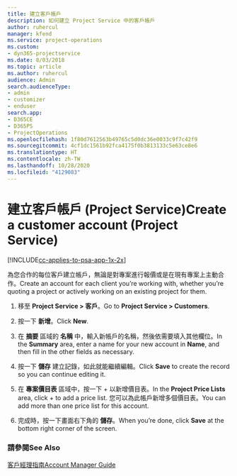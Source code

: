 ```yaml
---
title: 建立客戶帳戶
description: 如何建立 Project Service 中的客戶帳戶
author: ruhercul
manager: kfend
ms.service: project-operations
ms.custom:
- dyn365-projectservice
ms.date: 8/03/2018
ms.topic: article
ms.author: ruhercul
audience: Admin
search.audienceType:
- admin
- customizer
- enduser
search.app:
- D365CE
- D365PS
- ProjectOperations
ms.openlocfilehash: 1f80d7612563b49765c5d0dc36e0033c9f7c42f9
ms.sourcegitcommit: 4cf1dc1561b92fca4175f0b3813133c5e63ce8e6
ms.translationtype: HT
ms.contentlocale: zh-TW
ms.lasthandoff: 10/28/2020
ms.locfileid: "4129083"
---
```

# <a name="create-a-customer-account-project-service"></a><span data-ttu-id="4149a-103">建立客戶帳戶 (Project Service)</span><span class="sxs-lookup"><span data-stu-id="4149a-103">Create a customer account (Project Service)</span></span>

[!INCLUDE[cc-applies-to-psa-app-1x-2x](../includes/cc-applies-to-psa-app-1x-2x.md)]

<span data-ttu-id="4149a-104">為您合作的每位客戶建立帳戶，無論是對專案進行報價或是在現有專案上主動合作。</span><span class="sxs-lookup"><span data-stu-id="4149a-104">Create an account for each client you’re working with, whether you’re quoting a project or actively working on an existing project for them.</span></span>  
  
1.  <span data-ttu-id="4149a-105">移至 **Project Service > 客戶**。</span><span class="sxs-lookup"><span data-stu-id="4149a-105">Go to **Project Service > Customers**.</span></span>  
  
2.  <span data-ttu-id="4149a-106">按一下 **新增**。</span><span class="sxs-lookup"><span data-stu-id="4149a-106">Click **New**.</span></span>  
  
3.  <span data-ttu-id="4149a-107">在 **摘要** 區域的 **名稱** 中，輸入新帳戶的名稱，然後依需要填入其他欄位。</span><span class="sxs-lookup"><span data-stu-id="4149a-107">In the **Summary** area, enter a name for your new account in **Name**, and then fill in the other fields as necessary.</span></span>  
  
4.  <span data-ttu-id="4149a-108">按一下 **儲存** 建立記錄，如此就能繼續編輯。</span><span class="sxs-lookup"><span data-stu-id="4149a-108">Click **Save** to create the record so you can continue editing it.</span></span>  
  
5.  <span data-ttu-id="4149a-109">在 **專案價目表** 區域中，按一下 + 以新增價目表。</span><span class="sxs-lookup"><span data-stu-id="4149a-109">In the **Project Price Lists** area, click + to add a price list.</span></span> <span data-ttu-id="4149a-110">您可以為此帳戶新增多個價目表。</span><span class="sxs-lookup"><span data-stu-id="4149a-110">You can add more than one price list for this account.</span></span>  
  
6.  <span data-ttu-id="4149a-111">完成時，按一下畫面右下角的 **儲存**。</span><span class="sxs-lookup"><span data-stu-id="4149a-111">When you’re done, click **Save** at the bottom right corner of the screen.</span></span>  
  
### <a name="see-also"></a><span data-ttu-id="4149a-112">請參閱</span><span class="sxs-lookup"><span data-stu-id="4149a-112">See Also</span></span>  
 [<span data-ttu-id="4149a-113">客戶經理指南</span><span class="sxs-lookup"><span data-stu-id="4149a-113">Account Manager Guide</span></span>](../psa/account-manager-guide.md)
